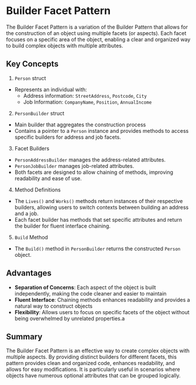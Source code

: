 # Builder Facet Pattern

The Builder Facet Pattern is a variation of the Builder Pattern that allows for the construction of an object using multiple facets (or aspects). Each facet focuses on a specific area of the object, enabling a clear and organized way to build complex objects with multiple attributes.

## Key Concepts

1. `Person` struct

- Represents an individual with:
  - Address information: `StreetAddress`, `Postcode`, `City`
  - Job Information: `CompanyName`, `Position`, `AnnualIncome`

2. `PersonBuilder` struct

- Main builder that aggregates the construction process
- Contains a pointer to a `Person` instance and provides methods to access specific builders for address and job facets.

3. Facet Builders

- `PersonAddressBuilder` manages the address-related attributes.
- `PersonJobBuilder` manages job-related attributes.
- Both facets are designed to allow chaining of methods, improving readability and ease of use.

4. Method Definitions

- The `Lives()` and `Works()` methods return instances of their respective builders, allowing users to switch contexts between building an address and a job.
- Each facet builder has methods that set specific attributes and return the builder for fluent interface chaining.

5. `Build` Method

- The `Build()` method in `PersonBuilder` returns the constructed `Person` object.

## Advantages

- **Separation of Concerns**: Each aspect of the object is built independently, making the code cleaner and easier to maintain
- **Fluent Interface**: Chaining methods enhances readability and provides a natural way to construct objects
- **Flexibility**: Allows users to focus on specific facets of the object without being overwhelmed by unrelated properties.a

## Summary

The Builder Facet Pattern is an effective way to create complex objects with multiple aspects. By providing distinct builders for different facets, this pattern provides clean and organized code, enhances readability, and allows for easy modifications. It is particularly useful in scenarios where objects have numerous optional attributes that can be grouped logically.
